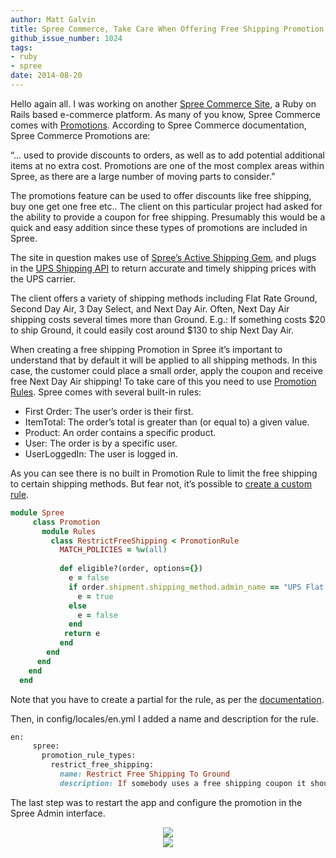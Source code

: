 ```yaml
---
author: Matt Galvin
title: Spree Commerce, Take Care When Offering Free Shipping Promotion
github_issue_number: 1024
tags:
- ruby
- spree
date: 2014-08-20
---
```




Hello again all. I was working on another [Spree Commerce Site](https://guides.spreecommerce.org/), a Ruby on Rails based e-commerce platform. As many of you know, Spree Commerce comes with [Promotions](https://guides.spreecommerce.org/developer/promotions.html). According to Spree Commerce documentation, Spree Commerce Promotions are:

“... used to provide discounts to orders, as well as to add potential additional items at no extra cost. Promotions are one of the most complex areas within Spree, as there are a large number of moving parts to consider.”

The promotions feature can be used to offer discounts like free shipping, buy one get one free etc.. The client on this particular project had asked for the ability to provide a coupon for free shipping. Presumably this would be a quick and easy addition since these types of promotions are included in Spree.

The site in question makes use of [Spree’s Active Shipping Gem](https://github.com/spree/spree_active_shipping), and plugs in the [UPS Shipping API](https://web.archive.org/web/20170709150700/https://www.ups.com/us/en/services/technology-integration/online-tools-shipping.page) to return accurate and timely shipping prices with the UPS carrier.

The client offers a variety of shipping methods including Flat Rate Ground, Second Day Air, 3 Day Select, and Next Day Air. Often, Next Day Air shipping costs several times more than Ground. E.g.: If something costs $20 to ship Ground, it could easily cost around $130 to ship Next Day Air.

When creating a free shipping Promotion in Spree it’s important to understand that by default it will be applied to all shipping methods. In this case, the customer could place a small order, apply the coupon and receive free Next Day Air shipping! To take care of this you need to use [Promotion Rules](https://guides.spreecommerce.org/developer/promotions.html#rules). Spree comes with several built-in rules:

- First Order: The user’s order is their first.
- ItemTotal: The order’s total is greater than (or equal to) a given value.
- Product: An order contains a specific product.
- User: The order is by a specific user.
- UserLoggedIn: The user is logged in.

As you can see there is no built in Promotion Rule to limit the free shipping to certain shipping methods. But fear not, it’s possible to [create a custom rule](https://guides.spreecommerce.org/developer/promotions.html#registering-a-new-rule).

```ruby
module Spree
     class Promotion
       module Rules
         class RestrictFreeShipping < PromotionRule
           MATCH_POLICIES = %w(all)
 
           def eligible?(order, options={})
             e = false
             if order.shipment.shipping_method.admin_name == "UPS Flat Rate Ground"
               e = true
             else
               e = false
             end
            return e
           end
        end
      end
    end
  end
```

Note that you have to create a partial for the rule, as per the [documentation](https://dev-docs.spreecommerce.org/internals/promotions#rules).

Then, in config/locales/en.yml I added a name and description for the rule.

```ruby
en:
     spree:
       promotion_rule_types:
         restrict_free_shipping:
           name: Restrict Free Shipping To Ground
           description: If somebody uses a free shipping coupon it should only apply to ground shipping
```

The last step was to restart the app and configure the promotion in the Spree Admin interface.

<div class="separator" style="clear: both; text-align: center;"><a href="/blog/2014/08/spree-commerce-take-care-when-offering/image-0-big.png" imageanchor="1" style="margin-left: 1em; margin-right: 1em;"><img border="0" src="/blog/2014/08/spree-commerce-take-care-when-offering/image-0.png"/></a></div>

<div class="separator" style="clear: both; text-align: center;"><a href="/blog/2014/08/spree-commerce-take-care-when-offering/image-1-big.png" imageanchor="1" style="margin-left: 1em; margin-right: 1em;"><img border="0" src="/blog/2014/08/spree-commerce-take-care-when-offering/image-1.png"/></a></div>


